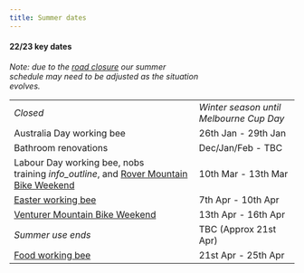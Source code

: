 ```yaml
---
title: Summer dates
---
```

<div class='dates-container__winter'>
  <h4>22/23 key dates</h4>
  <p style='max-width: 24em; margin-bottom: 1em'>
    <i>Note: due to the <a href='https://bigbuild.vic.gov.au/projects/mrpv/bogong-high-plains-road-landslip'>road closure</a> our summer schedule may need to be adjusted as the situation evolves.</i>
  </p>
  <div>
    <table class='dates'>
      <tr><td><i>Closed</i></td><td><i>Winter season until Melbourne Cup Day</i></td></tr>
      <tr><td>Australia Day working bee</td><td>26th Jan - 29th Jan</td></tr>
      <tr><td>Bathroom renovations</td><td>Dec/Jan/Feb - TBC</td></tr>
      <!--<tr><td>Australia day working bee</td><td>TBC</td></tr>-->
      <tr><td>Labour Day working bee, nobs <span style='white-space: nowrap'>training <i class='material-icons' title='Nobs training: Learning how to run and use the Chalet as a leader.<br><b>Note: no external bookings are available this weekend.</b>'>info_outline</i></span>, and <a href='/visiting/visiting-in-summer/#rover-mountain-bike-weekend'>Rover Mountain Bike Weekend</a></td><td>10th Mar - 13th Mar</td></tr>
      <!--<tr><td>Special Rover event</td><td>15 Apr - 18 Apr</td></tr>-->
      <tr><td><a href='https://www.trybooking.com/CHDSN'>Easter working bee</a></td><td>7th Apr - 10th Apr</td></tr>
      <tr><td><a href="/visiting/visiting-in-summer/#venturer-mountain-bike-weekend">Venturer Mountain Bike Weekend</a></td><td>13th Apr - 16th Apr</td></tr>
      <tr><td><i>Summer use ends</i></td><td>TBC (Approx 21st Apr)</td></tr>
      <tr><td><a href='https://www.trybooking.com/1047998'>Food working bee</a></td><td>21st Apr - 25th Apr</td></tr>
    </table>
  </div>
</div>
